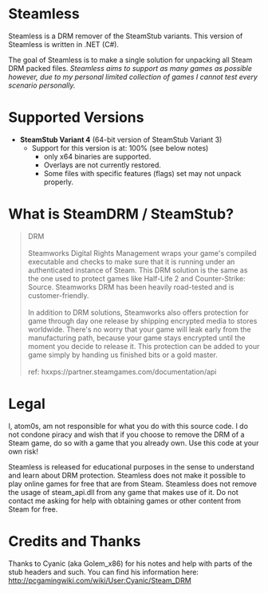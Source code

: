 # Steamless
Steamless is a DRM remover of the SteamStub variants. This version of Steamless is written in .NET (C#).

The goal of Steamless is to make a single solution for unpacking all Steam DRM packed files. *Steamless aims to support as many games as possible however, due to my personal limited collection of games I cannot test every scenario personally.*

# Supported Versions

- **SteamStub Variant 4** (64-bit version of SteamStub Variant 3)
  - Support for this version is at: 100% (see below notes)
    - only x64 binaries are supported.
    - Overlays are not currently restored.
    - Some files with specific features (flags) set may not unpack properly.

# What is SteamDRM / SteamStub?
<blockquote>
DRM
<br><br>
Steamworks Digital Rights Management wraps your game's compiled executable and checks to make sure that it is running under an authenticated instance of Steam. This DRM solution is the same as the one used to protect games like Half-Life 2 and Counter-Strike: Source. Steamworks DRM has been heavily road-tested and is customer-friendly.
<br><br>
In addition to DRM solutions, Steamworks also offers protection for game through day one release by shipping encrypted media to stores worldwide. There's no worry that your game will leak early from the manufacturing path, because your game stays encrypted until the moment you decide to release it. This protection can be added to your game simply by handing us finished bits or a gold master.
<br><br>
ref: hxxps://partner.steamgames.com/documentation/api
</blockquote>

# Legal
I, atom0s, am not responsible for what you do with this source code. I do not condone piracy and wish that if you choose to remove the DRM of a Steam game, do so with a game that you already own. Use this code at your own risk!

Steamless is released for educational purposes in the sense to understand and learn about DRM protection. Steamless does not make it possible to play online games for free that are from Steam. Steamless does not remove the usage of steam_api.dll from any game that makes use of it. Do not contact me asking for help with obtaining games or other content from Steam for free.

# Credits and Thanks
Thanks to Cyanic (aka Golem_x86) for his notes and help with parts of the stub headers and such. You can find his information here:
http://pcgamingwiki.com/wiki/User:Cyanic/Steam_DRM
